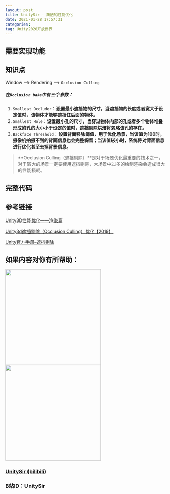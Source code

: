 ```yaml
---
layout: post
title: UnitySir - 简陋的性能优化
date: 2021-01-28 17:57:31
categories:
tag: Unity2020开放世界
---
```






## 需要实现功能




## 知识点

Window —> Rendering –> `Occlusion Culling`

##### 在`Occlusion bake`中有三个参数：

1. `Smallest Occluder`：**设置最小遮挡物的尺寸，当遮挡物的长度或者宽大于设定值时，该物体才能够遮挡住后面的物体。**
2. `Smallest Hole`：**设置最小孔的尺寸，当穿过物体内部的孔或者多个物体堆叠形成的孔的大小小于设定的值时，遮挡剔除烘焙将忽略该孔的存在。**
3. `Backface Threshold`：**设置背面移除阈值，用于优化场景，当该值为100时，摄像机拍摄不到的背面信息也会完整保留；当该值较小时，系统将对背面信息进行优化甚至去掉背景信息。**

> **Occlusion Culling（遮挡剔除）**是对于场景优化最重要的技术之一，对于较大的场景一定要使用遮挡剔除，大场景中过多的绘制渲染会造成很大的性能损耗。


## 完整代码





## 参考链接

[Unity3D性能优化——渲染篇](https://zhuanlan.zhihu.com/p/40900056)

[Unity3d遮挡剔除（Occlusion Culling）优化【2019】](https://blog.csdn.net/leeby100/article/details/94373878)

[Unity官方手册–遮挡剔除](https://docs.unity3d.com/cn/2020.2/Manual/class-OcclusionArea.html)

## 如果内容对你有所帮助：

<div><img src="https://pic4.zhimg.com/v2-87fbc8ee6ab3fd92f423d414d039b627_b.jpeg" width="300px"/>
<img src="https://pic2.zhimg.com/v2-b8ab4acf7899b2ced11287cdbd8279b5_b.jpeg" width="300px"/></div>

### [UnitySir (bilibili)](https://space.bilibili.com/308511666)
### B站ID：UnitySir
